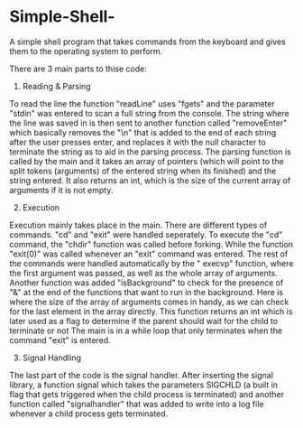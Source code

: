 # Simple-Shell-
A simple shell program that takes commands from the keyboard and gives them to the operating system to perform.

There are 3 main parts to thise code: 
1. Reading & Parsing 

To read the line the function "readLine" uses "fgets" and the parameter "stdin" was entered to scan a full string from the console. The string where the line was saved in is then sent to another function called "removeEnter" which basically removes the "\n" that is added to the end of each string after the user presses enter, and replaces it with the null character to terminate the string as to aid in the parsing process.
The parsing function is called by the main and it takes an array of pointers (which will point to the split tokens (arguments) of the entered string when its finished) and the string entered. It also returns an int, which is the size of the current array of arguments if it is not empty.

2. Execution

Execution mainly takes place in the main. There are different types of commands. "cd" and "exit" were handled seperately. To execute the "cd" command, the "chdir" function was called before forking. While the function "exit(0)" was called whenever an "exit" command was entered. The rest of the commands were handled automatically by the " execvp" function, where the first argument was passed, as well as the whole array of arguments. 
Another function was added "isBackground" to check for the presence of "&" at the end of the functions that want to run in the background. Here is where the size of the array of arguments comes in handy, as we can check for the last element in the array directly. This function returns an int which is later used as a flag to determine if the parent should wait for the child to terminate or not
The main is in a while loop that only terminates when the command "exit" is entered.
 

3. Signal Handling

The last part of the code is the signal handler. After inserting the signal library, a function signal which takes the parameters SIGCHLD (a built in flag that gets triggered when the child process is terminated) and another function called "signalhandler" that was added to write into a log file whenever a child process gets terminated.



 

